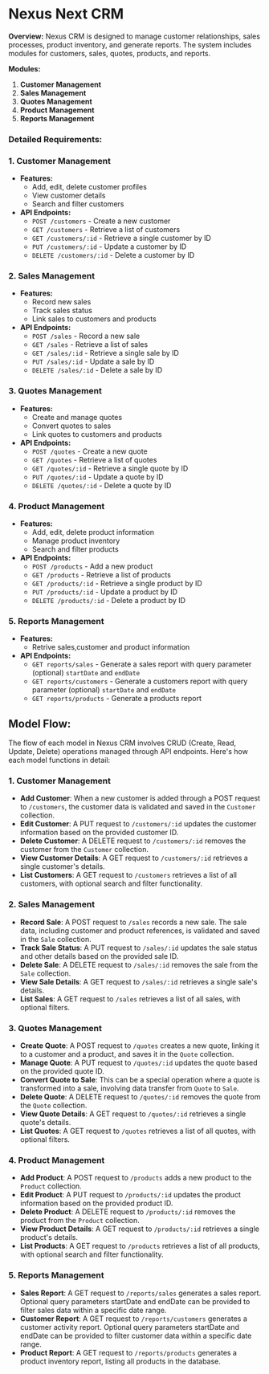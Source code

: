 # Nexus Next CRM

**Overview:**
Nexus CRM is designed to manage customer relationships, sales processes, product inventory, and generate reports. The system includes modules for customers, sales, quotes, products, and reports.

**Modules:**

1. **Customer Management**
2. **Sales Management**
3. **Quotes Management**
4. **Product Management**
5. **Reports Management**

### Detailed Requirements:

### 1. Customer Management

- **Features:**
  - Add, edit, delete customer profiles
  - View customer details
  - Search and filter customers
- **API Endpoints:**
  - `POST /customers` - Create a new customer
  - `GET /customers` - Retrieve a list of customers
  - `GET /customers/:id` - Retrieve a single customer by ID
  - `PUT /customers/:id` - Update a customer by ID
  - `DELETE /customers/:id` - Delete a customer by ID

### 2. Sales Management

- **Features:**
  - Record new sales
  - Track sales status
  - Link sales to customers and products
- **API Endpoints:**
  - `POST /sales` - Record a new sale
  - `GET /sales` - Retrieve a list of sales
  - `GET /sales/:id` - Retrieve a single sale by ID
  - `PUT /sales/:id` - Update a sale by ID
  - `DELETE /sales/:id` - Delete a sale by ID

### 3. Quotes Management

- **Features:**
  - Create and manage quotes
  - Convert quotes to sales
  - Link quotes to customers and products
- **API Endpoints:**
  - `POST /quotes` - Create a new quote
  - `GET /quotes` - Retrieve a list of quotes
  - `GET /quotes/:id` - Retrieve a single quote by ID
  - `PUT /quotes/:id` - Update a quote by ID
  - `DELETE /quotes/:id` - Delete a quote by ID

### 4. Product Management

- **Features:**
  - Add, edit, delete product information
  - Manage product inventory
  - Search and filter products
- **API Endpoints:**
  - `POST /products` - Add a new product
  - `GET /products` - Retrieve a list of products
  - `GET /products/:id` - Retrieve a single product by ID
  - `PUT /products/:id` - Update a product by ID
  - `DELETE /products/:id` - Delete a product by ID

### 5. Reports Management

- **Features:**
  - Retrive sales,customer and product information
- **API Endpoints:**
  - `GET reports/sales` - Generate a sales report with query parameter (optional) `startDate` and `endDate`
  - `GET reports/customers` - Generate a customers report with query parameter (optional) `startDate` and `endDate`
  - `GET reports/products` - Generate a products report

## Model Flow:

The flow of each model in Nexus CRM involves CRUD (Create, Read, Update, Delete) operations managed through API endpoints. Here's how each model functions in detail:

### 1. Customer Management

- **Add Customer**: When a new customer is added through a POST request to `/customers`, the customer data is validated and saved in the `Customer` collection.
- **Edit Customer**: A PUT request to `/customers/:id` updates the customer information based on the provided customer ID.
- **Delete Customer**: A DELETE request to `/customers/:id` removes the customer from the `Customer` collection.
- **View Customer Details**: A GET request to `/customers/:id` retrieves a single customer's details.
- **List Customers**: A GET request to `/customers` retrieves a list of all customers, with optional search and filter functionality.

### 2. Sales Management

- **Record Sale**: A POST request to `/sales` records a new sale. The sale data, including customer and product references, is validated and saved in the `Sale` collection.
- **Track Sale Status**: A PUT request to `/sales/:id` updates the sale status and other details based on the provided sale ID.
- **Delete Sale**: A DELETE request to `/sales/:id` removes the sale from the `Sale` collection.
- **View Sale Details**: A GET request to `/sales/:id` retrieves a single sale's details.
- **List Sales**: A GET request to `/sales` retrieves a list of all sales, with optional filters.

### 3. Quotes Management

- **Create Quote**: A POST request to `/quotes` creates a new quote, linking it to a customer and a product, and saves it in the `Quote` collection.
- **Manage Quote**: A PUT request to `/quotes/:id` updates the quote based on the provided quote ID.
- **Convert Quote to Sale**: This can be a special operation where a quote is transformed into a sale, involving data transfer from `Quote` to `Sale`.
- **Delete Quote**: A DELETE request to `/quotes/:id` removes the quote from the `Quote` collection.
- **View Quote Details**: A GET request to `/quotes/:id` retrieves a single quote's details.
- **List Quotes**: A GET request to `/quotes` retrieves a list of all quotes, with optional filters.

### 4. Product Management

- **Add Product**: A POST request to `/products` adds a new product to the `Product` collection.
- **Edit Product**: A PUT request to `/products/:id` updates the product information based on the provided product ID.
- **Delete Product**: A DELETE request to `/products/:id` removes the product from the `Product` collection.
- **View Product Details**: A GET request to `/products/:id` retrieves a single product's details.
- **List Products**: A GET request to `/products` retrieves a list of all products, with optional search and filter functionality.

### 5. Reports Management

- **Sales Report**: A GET request to `/reports/sales` generates a sales report. Optional query parameters startDate and endDate can be provided to filter sales data within a specific date range.
- **Customer Report**: A GET request to `/reports/customers` generates a customer activity report. Optional query parameters startDate and endDate can be provided to filter customer data within a specific date range.
- **Product Report**: A GET request to `/reports/products` generates a product inventory report, listing all products in the database.
